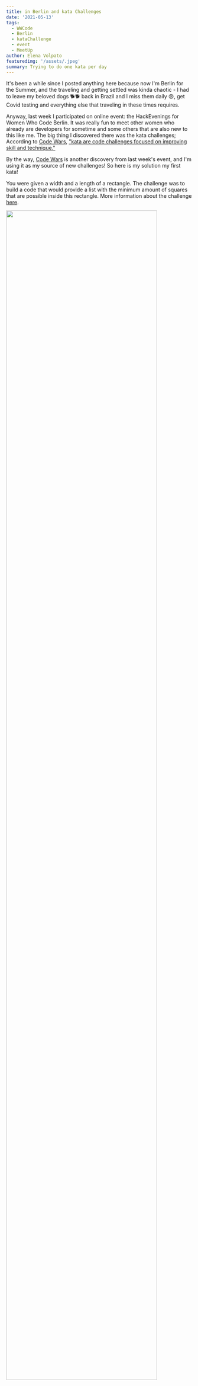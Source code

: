 ```yaml
---
title: in Berlin and kata Challenges  
date: '2021-05-13'
tags: 
  - WWCode
  - Berlin
  - kataChallenge
  - event
  - MeetUp
author: Elena Volpato
featuredimg: '/assets/.jpeg'
summary: Trying to do one kata per day
---
```

It's been a while since I posted anything here because now I'm Berlin for the Summer, and the traveling and getting settled was kinda chaotic - I had to leave my beloved dogs 🐕🐕 back in Brazil and I miss them daily 😢, get Covid testing and everything else that traveling in these times requires.

Anyway, last week I participated on online event: the HackEvenings for Women Who Code Berlin. It was really fun to meet other women who already are developers for sometime and some others that are also new to this like me. The big thing I discovered there was the kata challenges; According to [Code Wars](https://www.codewars.com/), ["kata are code challenges focused on improving skill and technique."](https://docs.codewars.com/concepts/kata/)

By the way, [Code Wars](https://www.codewars.com/) is another discovery from last week's event, and I'm using it as my source of new challenges!
So here is my solution my first kata! 

You were given a width and a length of a rectangle. The challenge was to build a code that would provide a list with the minimum amount of squares that are possible inside this rectangle. More information about the challenge [here](https://www.codewars.com/kata/55466989aeecab5aac00003e/).

<img width="90%" style="float: center;" src="assets/img/rectangle.png">

